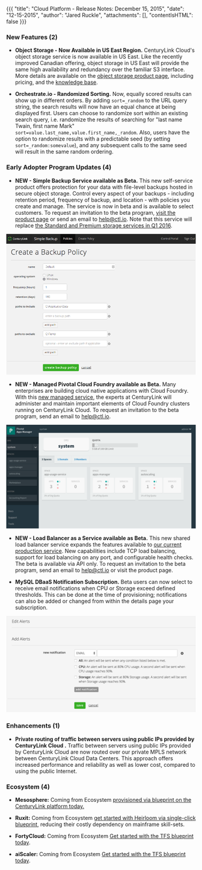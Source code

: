 {{{
"title": "Cloud Platform - Release Notes: December 15, 2015",
"date": "12-15-2015",
"author": "Jared Ruckle",
"attachments": [],
"contentIsHTML": false
}}}

### New Features (2)

* __Object Storage - Now Available in US East Region.__ CenturyLink Cloud's object storage service is now available in US East. Like the recently improved Canadian offering, object storage in US East will provide the same high availability and redundancy over the familiar S3 interface. More details are available on the [object storage product page](https://www.ctl.io/object-storage/), including pricing, and the [knowledge base](https://www.ctl.io/knowledge-base/object-storage).

* __Orchestrate.io - Randomized Sorting.__ Now, equally scored results can show up in different orders. By adding `sort=_random` to the URL query string, the search results will now have an equal chance at being displayed first. Users can choose to randomize sort within an existing search query, i.e. randomize the results of searching for "last name Twain, first name Mark" `sort=value.last_name,value.first_name,_random`. Also, users have the option to randomize results with a predictable seed (by setting `sort=_random:somevalue`), and any subsequent calls to the same seed will result in the same random ordering.

### Early Adopter Program Updates (4)

* __NEW - Simple Backup Service available as Beta.__ This new self-service product offers protection for your data with file-level backups hosted in secure object storage. Control every aspect of your backups - including retention period, frequency of backup, and location - with policies you create and manage. The service is now in beta and is available to select customers. To request an invitation to the beta program, [visit the product page](https://www.ctl.io/simple-backup-service/) or send an email to [help@ctl.io](mailto:help@ctl.io). Note that this service will replace [the Standard and Premium storage services in Q1 2016](https://www.ctl.io/knowledge-base/support/backup-service-changes-faq/).

![Simple Backup Service Policy](../images/2015-12-15_simplebackup.png)

* __NEW - Managed Pivotal Cloud Foundry available as Beta.__ Many enterprises are building cloud native applications with Cloud Foundry. With this [new managed service](https://www.ctl.io/managed-services/pivotal-cloud-foundry/), the experts at CenturyLink will administer and maintain important elements of Cloud Foundry clusters running on CenturyLink Cloud. To request an invitation to the beta program, send an email to [help@ctl.io](mailto:help@ctl.io).

![Cloud Foundry AppManager](../images/2015-12-15_managedpcf.png)

* __NEW - Load Balancer as a Service available as Beta.__ This new shared load balancer service expands the features available to [our current production service](https://www.ctl.io/load-balancing/). New capabilities include TCP load balancing, support for load balancing on any port, and configurable health checks. The beta is available via API only. To request an invitation to the beta program, send an email to [help@ctl.io](mailto:help@ctl.io) or visit the product page.

* __MySQL DBaaS Notification Subscription.__ Beta users can now select to receive email notifications when CPU or Storage exceed defined thresholds. This can be done at the time of provisioning; notifications can also be added or changed from within the details page your subscription.

![MySQL Notifications](../images/2015-12-15_mysql.png)

### Enhancements (1)

* __Private routing of traffic between servers using public IPs provided by CenturyLink Cloud .__ Traffic between servers using public IPs provided by CenturyLink Cloud are now routed over our private MPLS network between CenturyLink Cloud Data Centers. This approach offers increased performance and reliability as well as lower cost, compared to using the public Internet.

### Ecosystem (4)

* __Mesosphere:__ Coming from Ecosystem [provisioned via blueprint on the CenturyLink platform today.](https://www.ctl.io/knowledge-base/ecosystem-partners/marketplace-guides/getting-started-with-mesosphere/)

* __Ruxit:__ Coming from Ecosystem [get started with Heirloom via single-click blueprint](https://www.ctl.io/knowledge-base/ecosystem-partners/marketplace-guides/getting-started-with-ruxit/), reducing their costly dependency on mainframe skill-sets.

* __FortyCloud:__ Coming from Ecosystem [Get started with the TFS blueprint today](https://www.ctl.io/knowledge-base/ecosystem-partners/marketplace-guides/getting-started-with-fortycloud/).

* __aiScaler:__ Coming from Ecosystem [Get started with the TFS blueprint today](https://www.ctl.io/knowledge-base/ecosystem-partners/marketplace-guides/getting-started-with-aiscaler/).
